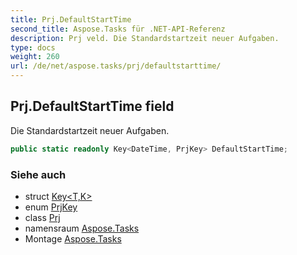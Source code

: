 ```yaml
---
title: Prj.DefaultStartTime
second_title: Aspose.Tasks für .NET-API-Referenz
description: Prj veld. Die Standardstartzeit neuer Aufgaben.
type: docs
weight: 260
url: /de/net/aspose.tasks/prj/defaultstarttime/
---
```

## Prj.DefaultStartTime field

Die Standardstartzeit neuer Aufgaben.

```csharp
public static readonly Key<DateTime, PrjKey> DefaultStartTime;
```

### Siehe auch

* struct [Key&lt;T,K&gt;](../../key-2/)
* enum [PrjKey](../../prjkey/)
* class [Prj](../)
* namensraum [Aspose.Tasks](../../prj/)
* Montage [Aspose.Tasks](../../../)


